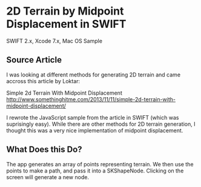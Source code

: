 # 2D Terrain by Midpoint Displacement in SWIFT
SWIFT 2.x, Xcode 7.x, Mac OS Sample

## Source Article
I was looking at different methods for generating 2D terrain and came accross this article by Loktar:

Simple 2d Terrain With Midpoint Displacement
http://www.somethinghitme.com/2013/11/11/simple-2d-terrain-with-midpoint-displacement/

I rewrote the JavaScript sample from the article in SWIFT (which was suprisingly easy). While there are other methods for 2D terrain generation, I thought this was a very nice implementation of midpoint displacement.

## What Does this Do?

The app generates an array of points representing terrain. We then use the points to make a path, and pass it into a SKShapeNode. Clicking on the screen will generate a new node.

